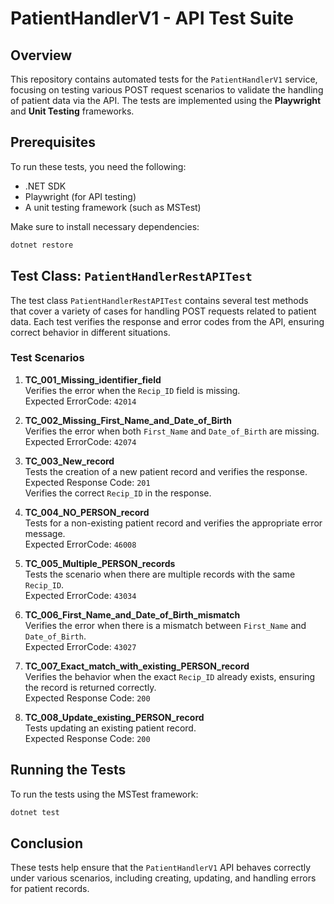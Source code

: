 
# PatientHandlerV1 - API Test Suite

## Overview

This repository contains automated tests for the `PatientHandlerV1` service, focusing on testing various POST request scenarios to validate the handling of patient data via the API. The tests are implemented using the **Playwright** and **Unit Testing** frameworks.

## Prerequisites

To run these tests, you need the following:

- .NET SDK
- Playwright (for API testing)
- A unit testing framework (such as MSTest)
  
Make sure to install necessary dependencies:

```bash
dotnet restore
```

## Test Class: `PatientHandlerRestAPITest`

The test class `PatientHandlerRestAPITest` contains several test methods that cover a variety of cases for handling POST requests related to patient data. Each test verifies the response and error codes from the API, ensuring correct behavior in different situations.

### Test Scenarios

1. **TC_001_Missing_identifier_field**  
   Verifies the error when the `Recip_ID` field is missing.  
   Expected ErrorCode: `42014`

2. **TC_002_Missing_First_Name_and_Date_of_Birth**  
   Verifies the error when both `First_Name` and `Date_of_Birth` are missing.  
   Expected ErrorCode: `42074`

3. **TC_003_New_record**  
   Tests the creation of a new patient record and verifies the response.  
   Expected Response Code: `201`  
   Verifies the correct `Recip_ID` in the response.

4. **TC_004_NO_PERSON_record**  
   Tests for a non-existing patient record and verifies the appropriate error message.  
   Expected ErrorCode: `46008`

5. **TC_005_Multiple_PERSON_records**  
   Tests the scenario when there are multiple records with the same `Recip_ID`.  
   Expected ErrorCode: `43034`

6. **TC_006_First_Name_and_Date_of_Birth_mismatch**  
   Verifies the error when there is a mismatch between `First_Name` and `Date_of_Birth`.  
   Expected ErrorCode: `43027`

7. **TC_007_Exact_match_with_existing_PERSON_record**  
   Verifies the behavior when the exact `Recip_ID` already exists, ensuring the record is returned correctly.  
   Expected Response Code: `200`

8. **TC_008_Update_existing_PERSON_record**  
   Tests updating an existing patient record.  
   Expected Response Code: `200`

## Running the Tests

To run the tests using the MSTest framework:

```bash
dotnet test
```

## Conclusion

These tests help ensure that the `PatientHandlerV1` API behaves correctly under various scenarios, including creating, updating, and handling errors for patient records.
